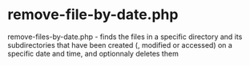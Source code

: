# remove-file-by-date.php
remove-files-by-date.php - finds the files in a specific directory and its subdirectories that have been created (, modified or accessed) on a specific date and time, and optionnaly deletes them

